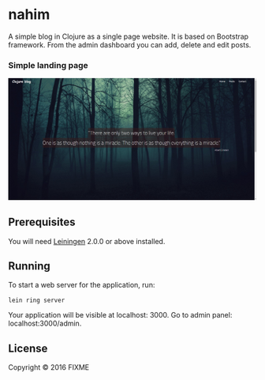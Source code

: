 # nahim

A simple blog in Clojure as a single page website. It is based on Bootstrap framework. From the admin dashboard you can add, delete and edit posts.

### Simple landing page 


![Clojure Blog](simple_landing_page.png)

## Prerequisites

You will need [Leiningen][] 2.0.0 or above installed.

[leiningen]: https://github.com/technomancy/leiningen

## Running

To start a web server for the application, run:

    lein ring server

Your application will be visible at localhost: 3000.  Go to admin panel: localhost:3000/admin.    


## License

Copyright © 2016 FIXME
